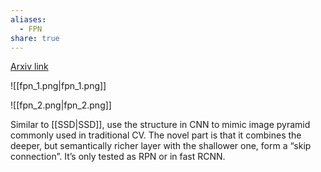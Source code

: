 ```yaml
---
aliases:
  - FPN
share: true
---
```


[Arxiv link](https://arxiv.org/abs/1612.03144)

![[fpn_1.png|fpn_1.png]]

![[fpn_2.png|fpn_2.png]]

Similar to [[SSD|SSD]], use the structure in CNN to mimic image pyramid commonly used in traditional CV. The novel part is that it combines the deeper, but semantically richer layer with the shallower one, form a “skip connection”. It’s only tested as RPN or in fast RCNN.